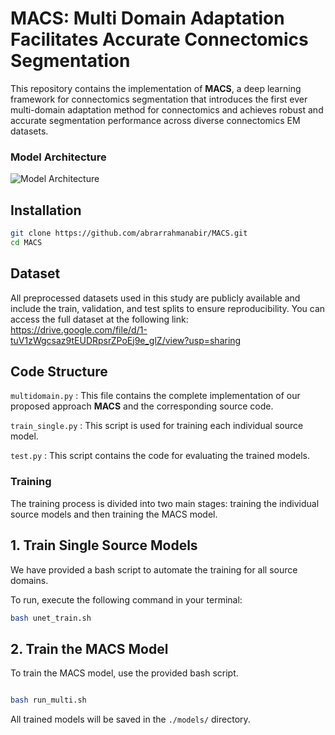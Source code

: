 # MACS: Multi Domain Adaptation Facilitates Accurate Connectomics Segmentation

This repository contains the implementation of **MACS**, a deep learning framework for connectomics segmentation that introduces the first ever multi-domain adaptation method for connectomics and achieves robust and accurate segmentation performance across diverse connectomics EM datasets.

### Model Architecture
![Model Architecture](macs_model.png)

## Installation
```bash
git clone https://github.com/abrarrahmanabir/MACS.git
cd MACS
```

## Dataset
All preprocessed datasets used in this study are publicly available and include the train, validation, and test splits to ensure reproducibility. You can access the full dataset at the following link:
https://drive.google.com/file/d/1-tuV1zWgcsaz9tEUDRpsrZPoEj9e_glZ/view?usp=sharing
 

## Code Structure
`multidomain.py` : This file contains the complete implementation of our proposed approach **MACS**  and the corresponding source code.

`train_single.py` : This script is used for training each individual source model.

`test.py` : This script contains the code for evaluating the trained models.


### Training
The training process is divided into two main stages: training the individual source models and then training the MACS model.

## 1. Train Single Source Models
We have provided a bash script to automate the training for all source domains.

To run, execute the following command in your terminal:

```bash
bash unet_train.sh
```

## 2. Train the MACS Model
To train the MACS model, use the provided bash script.

```bash

bash run_multi.sh
```

All trained models will be saved in the `./models/` directory.
